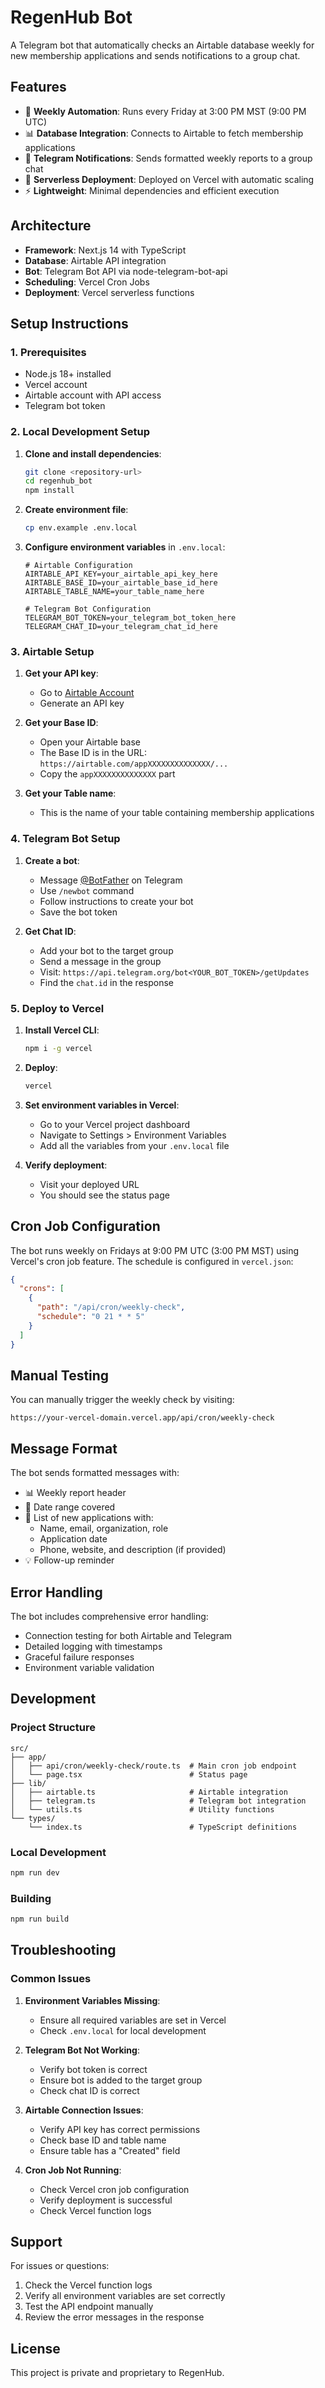 # RegenHub Bot

A Telegram bot that automatically checks an Airtable database weekly for new membership applications and sends notifications to a group chat.

## Features

- 🔄 **Weekly Automation**: Runs every Friday at 3:00 PM MST (9:00 PM UTC)
- 📊 **Database Integration**: Connects to Airtable to fetch membership applications
- 📱 **Telegram Notifications**: Sends formatted weekly reports to a group chat
- 🚀 **Serverless Deployment**: Deployed on Vercel with automatic scaling
- ⚡ **Lightweight**: Minimal dependencies and efficient execution

## Architecture

- **Framework**: Next.js 14 with TypeScript
- **Database**: Airtable API integration
- **Bot**: Telegram Bot API via node-telegram-bot-api
- **Scheduling**: Vercel Cron Jobs
- **Deployment**: Vercel serverless functions

## Setup Instructions

### 1. Prerequisites

- Node.js 18+ installed
- Vercel account
- Airtable account with API access
- Telegram bot token

### 2. Local Development Setup

1. **Clone and install dependencies**:
   ```bash
   git clone <repository-url>
   cd regenhub_bot
   npm install
   ```

2. **Create environment file**:
   ```bash
   cp env.example .env.local
   ```

3. **Configure environment variables** in `.env.local`:
   ```env
   # Airtable Configuration
   AIRTABLE_API_KEY=your_airtable_api_key_here
   AIRTABLE_BASE_ID=your_airtable_base_id_here
   AIRTABLE_TABLE_NAME=your_table_name_here

   # Telegram Bot Configuration
   TELEGRAM_BOT_TOKEN=your_telegram_bot_token_here
   TELEGRAM_CHAT_ID=your_telegram_chat_id_here
   ```

### 3. Airtable Setup

1. **Get your API key**:
   - Go to [Airtable Account](https://airtable.com/account)
   - Generate an API key

2. **Get your Base ID**:
   - Open your Airtable base
   - The Base ID is in the URL: `https://airtable.com/appXXXXXXXXXXXXXX/...`
   - Copy the `appXXXXXXXXXXXXXX` part

3. **Get your Table name**:
   - This is the name of your table containing membership applications

### 4. Telegram Bot Setup

1. **Create a bot**:
   - Message [@BotFather](https://t.me/botfather) on Telegram
   - Use `/newbot` command
   - Follow instructions to create your bot
   - Save the bot token

2. **Get Chat ID**:
   - Add your bot to the target group
   - Send a message in the group
   - Visit: `https://api.telegram.org/bot<YOUR_BOT_TOKEN>/getUpdates`
   - Find the `chat.id` in the response

### 5. Deploy to Vercel

1. **Install Vercel CLI**:
   ```bash
   npm i -g vercel
   ```

2. **Deploy**:
   ```bash
   vercel
   ```

3. **Set environment variables in Vercel**:
   - Go to your Vercel project dashboard
   - Navigate to Settings > Environment Variables
   - Add all the variables from your `.env.local` file

4. **Verify deployment**:
   - Visit your deployed URL
   - You should see the status page

## Cron Job Configuration

The bot runs weekly on Fridays at 9:00 PM UTC (3:00 PM MST) using Vercel's cron job feature. The schedule is configured in `vercel.json`:

```json
{
  "crons": [
    {
      "path": "/api/cron/weekly-check",
      "schedule": "0 21 * * 5"
    }
  ]
}
```

## Manual Testing

You can manually trigger the weekly check by visiting:
```
https://your-vercel-domain.vercel.app/api/cron/weekly-check
```

## Message Format

The bot sends formatted messages with:
- 📊 Weekly report header
- 📅 Date range covered
- 🎯 List of new applications with:
  - Name, email, organization, role
  - Application date
  - Phone, website, and description (if provided)
- 💡 Follow-up reminder

## Error Handling

The bot includes comprehensive error handling:
- Connection testing for both Airtable and Telegram
- Detailed logging with timestamps
- Graceful failure responses
- Environment variable validation

## Development

### Project Structure

```
src/
├── app/
│   ├── api/cron/weekly-check/route.ts  # Main cron job endpoint
│   └── page.tsx                        # Status page
├── lib/
│   ├── airtable.ts                     # Airtable integration
│   ├── telegram.ts                     # Telegram bot integration
│   └── utils.ts                        # Utility functions
└── types/
    └── index.ts                        # TypeScript definitions
```

### Local Development

```bash
npm run dev
```

### Building

```bash
npm run build
```

## Troubleshooting

### Common Issues

1. **Environment Variables Missing**:
   - Ensure all required variables are set in Vercel
   - Check `.env.local` for local development

2. **Telegram Bot Not Working**:
   - Verify bot token is correct
   - Ensure bot is added to the target group
   - Check chat ID is correct

3. **Airtable Connection Issues**:
   - Verify API key has correct permissions
   - Check base ID and table name
   - Ensure table has a "Created" field

4. **Cron Job Not Running**:
   - Check Vercel cron job configuration
   - Verify deployment is successful
   - Check Vercel function logs

## Support

For issues or questions:
1. Check the Vercel function logs
2. Verify all environment variables are set correctly
3. Test the API endpoint manually
4. Review the error messages in the response

## License

This project is private and proprietary to RegenHub.
